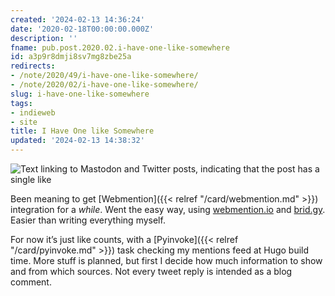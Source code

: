 ```yaml
---
created: '2024-02-13 14:36:24'
date: '2020-02-18T00:00:00.000Z'
description: ''
fname: pub.post.2020.02.i-have-one-like-somewhere
id: a3p9r8dmji8sv7mg8zbe25a
redirects:
- /note/2020/49/i-have-one-like-somewhere/
- /note/2020/02/i-have-one-like-somewhere/
slug: i-have-one-like-somewhere
tags:
- indieweb
- site
title: I Have One like Somewhere
updated: '2024-02-13 14:38:32'
---
```


![Text linking to Mastodon and Twitter posts, indicating that the post has a single like](assets/img/2020/cover-2020-02-18.png "as of build time, anyways")

Been meaning to get [Webmention]({{< relref "/card/webmention.md" >}}) integration for a *while*. Went the easy way, using [webmention.io](https://webmention.io) and [brid.gy](https://brid.gy). Easier than writing everything myself.

For now it’s just like counts, with a [Pyinvoke]({{< relref "/card/pyinvoke.md" >}}) task checking my mentions feed at Hugo build time. More stuff is planned, but first I decide how much information to show and from which sources. Not every tweet reply is intended as a blog comment.